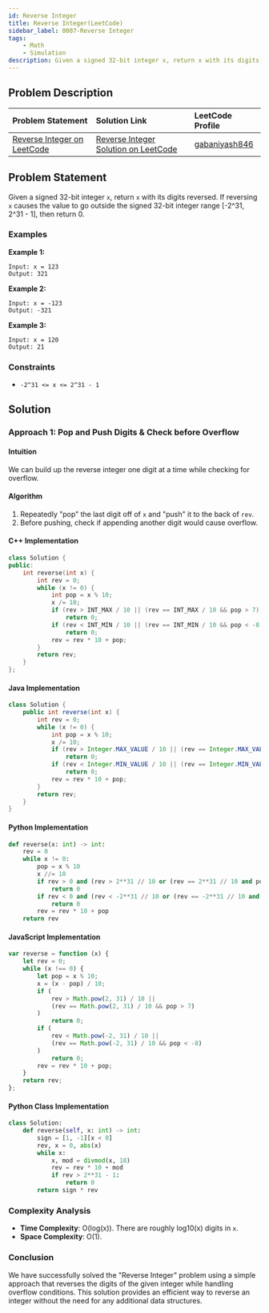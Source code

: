 ```yaml
---
id: Reverse Integer
title: Reverse Integer(LeetCode)
sidebar_label: 0007-Reverse Integer
tags: 
    - Math
    - Simulation
description: Given a signed 32-bit integer x, return x with its digits reversed. If reversing x causes the value to go outside the signed 32-bit integer range [-2^31, 2^31 - 1], then return 0.
---
```


## Problem Description

| Problem Statement                                                                                         | Solution Link                                                                                                                                          | LeetCode Profile                                   |
| :--------------------------------------------------------------------------------------------------------- | :----------------------------------------------------------------------------------------------------------------------------------------------------- | :------------------------------------------------- |
| [Reverse Integer on LeetCode](https://leetcode.com/problems/reverse-integer/description/) | [Reverse Integer Solution on LeetCode](https://leetcode.com/problems/reverse-integer/editorial/) | [gabaniyash846](https://leetcode.com/u/gabaniyash846/) |

## Problem Statement
Given a signed 32-bit integer `x`, return `x` with its digits reversed. If reversing `x` causes the value to go outside the signed 32-bit integer range [-2^31, 2^31 - 1], then return 0.

### Examples

**Example 1:**

```
Input: x = 123
Output: 321
```

**Example 2:**

```
Input: x = -123
Output: -321
```

**Example 3:**

```
Input: x = 120
Output: 21
```

### Constraints

- `-2^31 <= x <= 2^31 - 1`

## Solution

### Approach 1: Pop and Push Digits & Check before Overflow

#### Intuition

We can build up the reverse integer one digit at a time while checking for overflow.

#### Algorithm

1. Repeatedly "pop" the last digit off of `x` and "push" it to the back of `rev`.
2. Before pushing, check if appending another digit would cause overflow.

#### C++ Implementation

```cpp
class Solution {
public:
    int reverse(int x) {
        int rev = 0;
        while (x != 0) {
            int pop = x % 10;
            x /= 10;
            if (rev > INT_MAX / 10 || (rev == INT_MAX / 10 && pop > 7))
                return 0;
            if (rev < INT_MIN / 10 || (rev == INT_MIN / 10 && pop < -8))
                return 0;
            rev = rev * 10 + pop;
        }
        return rev;
    }
};
```

#### Java Implementation

```java
class Solution {
    public int reverse(int x) {
        int rev = 0;
        while (x != 0) {
            int pop = x % 10;
            x /= 10;
            if (rev > Integer.MAX_VALUE / 10 || (rev == Integer.MAX_VALUE / 10 && pop > 7))
                return 0;
            if (rev < Integer.MIN_VALUE / 10 || (rev == Integer.MIN_VALUE / 10 && pop < -8))
                return 0;
            rev = rev * 10 + pop;
        }
        return rev;
    }
}
```

#### Python Implementation

```python
def reverse(x: int) -> int:
    rev = 0
    while x != 0:
        pop = x % 10
        x //= 10
        if rev > 0 and (rev > 2**31 // 10 or (rev == 2**31 // 10 and pop > 7)):
            return 0
        if rev < 0 and (rev < -2**31 // 10 or (rev == -2**31 // 10 and pop < -8)):
            return 0
        rev = rev * 10 + pop
    return rev
```

#### JavaScript Implementation

```javascript
var reverse = function (x) {
    let rev = 0;
    while (x !== 0) {
        let pop = x % 10;
        x = (x - pop) / 10;
        if (
            rev > Math.pow(2, 31) / 10 ||
            (rev == Math.pow(2, 31) / 10 && pop > 7)
        )
            return 0;
        if (
            rev < Math.pow(-2, 31) / 10 ||
            (rev == Math.pow(-2, 31) / 10 && pop < -8)
        )
            return 0;
        rev = rev * 10 + pop;
    }
    return rev;
};
```

#### Python Class Implementation

```python
class Solution:
    def reverse(self, x: int) -> int:
        sign = [1, -1][x < 0]
        rev, x = 0, abs(x)
        while x:
            x, mod = divmod(x, 10)
            rev = rev * 10 + mod
            if rev > 2**31 - 1:
                return 0
        return sign * rev
```

### Complexity Analysis

- **Time Complexity**: O(log(x)). There are roughly log10(x) digits in `x`.
- **Space Complexity**: O(1).

### Conclusion

We have successfully solved the "Reverse Integer" problem using a simple approach that reverses the digits of the given integer while handling overflow conditions. This solution provides an efficient way to reverse an integer without the need for any additional data structures.

```
